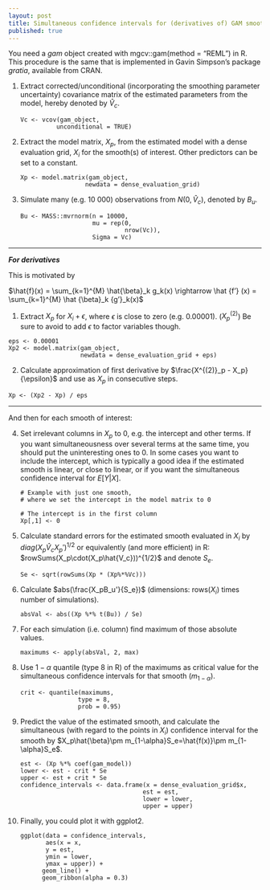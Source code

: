 ```yaml
---
layout: post
title: Simultaneous confidence intervals for (derivatives of) GAM smooths
published: true
---
```


You need a *gam* object created with mgcv::gam(method = “REML”) in R. This procedure is the same that is implemented in Gavin Simpson’s package *gratia*, available from CRAN.

1. Extract corrected/unconditional (incorporating the smoothing parameter uncertainty) covariance matrix of the estimated parameters from the model, hereby denoted by $\hat{V}_c$. 

    ```
   Vc <- vcov(gam_object, 
   			  unconditional = TRUE) 
   ```

2. Extract the model matrix, $X_p$, from the estimated model with a dense evaluation grid, $X_i$ for the smooth(s) of interest. Other predictors can be set to a constant. 

    ```
   Xp <- model.matrix(gam_object, 
                      newdata = dense_evaluation_grid)
   ```

3. Simulate many (e.g. 10 000) observations from $N(0,\hat{V}_c)$, denoted by $B_u$.

   ```
   Bu <- MASS::mvrnorm(n = 10000, 
                       mu = rep(0, 
                                nrow(Vc)), 
                       Sigma = Vc)
   ```
---
***For derivatives***
    
This is motivated by
    
<div>$\hat{f}(x) = \sum_{k=1}^{M} \hat{\beta}_k g_k(x) \rightarrow \hat {f’} (x) = \sum_{k=1}^{M} \hat {\beta}_k {g’}_k(x)$</div>
    
1. Extract $X_p$ for $X_i + \epsilon$, where $\epsilon$ is close to zero (e.g. 0.00001). ($X^{(2)}_p$) Be sure to avoid to add $\epsilon$ to factor variables though. 
    
```
eps <- 0.00001
Xp2 <- model.matrix(gam_object, 
                    newdata = dense_evaluation_grid + eps)
```
    
2. Calculate approximation of first derivative by 
$\frac{X^{(2)}_p - X_p}{\epsilon}$
and use as $X_p$ in consecutive steps. 
      
```
Xp <- (Xp2 - Xp) / eps
```
---
And then for each smooth of interest:

4. Set irrelevant columns in $X_p$ to 0, e.g. the intercept and other terms. If you want simultaneousness over several terms at the same time, you should put the uninteresting ones to 0. In some cases you want to include the intercept, which is typically a good idea if the estimated smooth is linear, or close to linear, or if you want the simultaneous confidence interval for $E[{Y}|{X}]$.

    ```
   # Example with just one smooth, 
   # where we set the intercept in the model matrix to 0
   
   # The intercept is in the first column
   Xp[,1] <- 0
   ```

5. Calculate standard errors for the estimated smooth evaluated in $X_i$ by $diag(X_p\hat{V}_cX_p')^{1/2}$ or equivalently (and more efficient) in R: $rowSums(X_p\cdot(X_p\hat{V_c}))^{1/2}$ and denote $S_e$.

   ```
   Se <- sqrt(rowSums(Xp * (Xp%*%Vc)))
   ```

6. Calculate $abs(\frac{X_pB_u'}{S_e})$ (dimensions: rows($X_i$) times number of simulations).

    ```
   absVal <- abs((Xp %*% t(Bu)) / Se)
   ```

7. For each simulation (i.e. column) find maximum of those absolute values.

    ```
   maximums <- apply(absVal, 2, max)
   ```

8. Use $1-\alpha$ quantile (type 8 in R) of the maximums as critical value for the simultaneous confidence intervals for that smooth ($m_{1-\alpha}$).

    ```
   crit <- quantile(maximums, 
                    type = 8, 
                    prob = 0.95)
   ```

9. Predict the value of the estimated smooth, and calculate the simultaneous (with regard to the points in $X_i$) confidence interval for the smooth by $X_p\hat{\beta}\pm m_{1-\alpha}S_e=\hat{f(x)}\pm m_{1-\alpha}S_e$.

    ```
   est <- (Xp %*% coef(gam_model))
   lower <- est - crit * Se
   upper <- est + crit * Se
   confidence_intervals <- data.frame(x = dense_evaluation_grid$x, 
                                      est = est, 
                                      lower = lower, 
                                      upper = upper)
   ```

10. Finally, you could plot it with ggplot2.

    ```
    ggplot(data = confidence_intervals, 
           aes(x = x, 
           y = est, 
           ymin = lower, 
           ymax = upper)) + 
          geom_line() + 
          geom_ribbon(alpha = 0.3)
    ```

